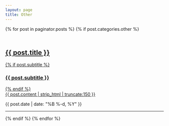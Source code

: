 ```yaml
---
layout: page
title: Other
---
```



{% for post in paginator.posts %}
    {% if post.categories.other %}
        <div class="post-preview">
            <a href="{{ post.url | prepend: site.baseurl }}">
                <h2 class="post-title">            
                    {{ post.title }}
                </h2>
                {% if post.subtitle %}
                <h3 class="post-subtitle">
                    {{ post.subtitle }}
                </h3>
                {% endif %}
                <div class="post-content-preview">
                    {{ post.content | strip_html | truncate:150 }}
                </div>
            </a>
            <p class="post-meta">{{ post.date | date: "%B %-d, %Y" }}</p>
        </div>
        <hr>
    {% endif %}
{% endfor %}